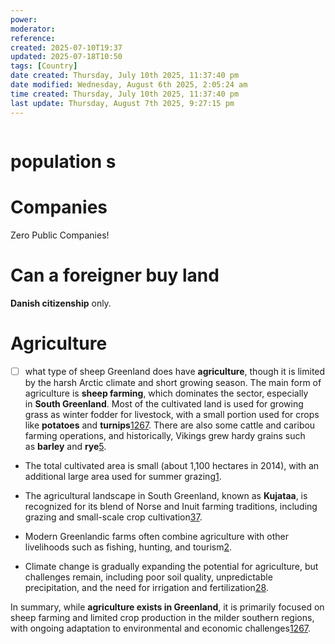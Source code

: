 ```yaml
---
power: 
moderator:
reference:
created: 2025-07-10T19:37
updated: 2025-07-18T10:50
tags: [Country]
date created: Thursday, July 10th 2025, 11:37:40 pm
date modified: Wednesday, August 6th 2025, 2:05:24 am
time created: Thursday, July 10th 2025, 11:37:40 pm
last update: Thursday, August 7th 2025, 9:27:15 pm
---
```

 ```table-of-contents
```
# population s
# Companies
Zero Public Companies!


# Can a foreigner buy land
**Danish citizenship** only.

# Agriculture
- [ ] what type of sheep
Greenland does have **agriculture**, though it is limited by the harsh Arctic climate and short growing season. The main form of agriculture is **sheep farming**, which dominates the sector, especially in **South Greenland**. Most of the cultivated land is used for growing grass as winter fodder for livestock, with a small portion used for crops like **potatoes** and **turnips**[1](https://natur.gl/wp-content/uploads/2020/03/ENG-Synthesis-Report-on-Agriculture-in-GL.pdf)[2](https://trap.gl/en/natur-og-landskab/kulturlandskaber/)[6](https://www.rml.is/static/files/RML_LOGN/2024/landbrugssamarbedje_-greenland_country_notes.pdf)[7](https://climatechange.umaine.edu/2024/08/29/impacts-of-changing-arctic-freshwater-resources-on-south-greenland-farm-water-use-and-irrigation-systems/). There are also some cattle and caribou farming operations, and historically, Vikings grew hardy grains such as **barley** and **rye**[5](https://app.studyraid.com/en/read/9120/260709/agricultural-practices-in-greenland).

- The total cultivated area is small (about 1,100 hectares in 2014), with an additional large area used for summer grazing[1](https://natur.gl/wp-content/uploads/2020/03/ENG-Synthesis-Report-on-Agriculture-in-GL.pdf).
    
- The agricultural landscape in South Greenland, known as **Kujataa**, is recognized for its blend of Norse and Inuit farming traditions, including grazing and small-scale crop cultivation[3](https://whc.unesco.org/en/list/1536/)[7](https://climatechange.umaine.edu/2024/08/29/impacts-of-changing-arctic-freshwater-resources-on-south-greenland-farm-water-use-and-irrigation-systems/).
    
- Modern Greenlandic farms often combine agriculture with other livelihoods such as fishing, hunting, and tourism[2](https://trap.gl/en/natur-og-landskab/kulturlandskaber/).
    
- Climate change is gradually expanding the potential for agriculture, but challenges remain, including poor soil quality, unpredictable precipitation, and the need for irrigation and fertilization[2](https://trap.gl/en/natur-og-landskab/kulturlandskaber/)[8](https://phys.org/news/2023-10-glacial-flour-opportunities-greenlandic-agriculture.html).
    

In summary, while **agriculture exists in Greenland**, it is primarily focused on sheep farming and limited crop production in the milder southern regions, with ongoing adaptation to environmental and economic challenges[1](https://natur.gl/wp-content/uploads/2020/03/ENG-Synthesis-Report-on-Agriculture-in-GL.pdf)[2](https://trap.gl/en/natur-og-landskab/kulturlandskaber/)[6](https://www.rml.is/static/files/RML_LOGN/2024/landbrugssamarbedje_-greenland_country_notes.pdf)[7](https://climatechange.umaine.edu/2024/08/29/impacts-of-changing-arctic-freshwater-resources-on-south-greenland-farm-water-use-and-irrigation-systems/).